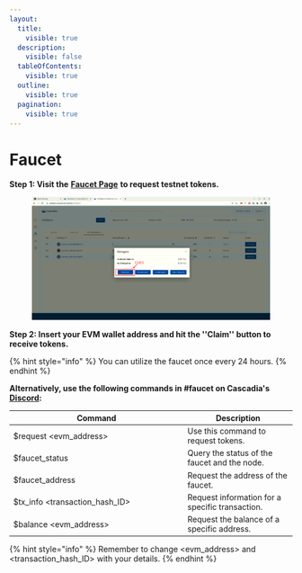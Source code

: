 ```yaml
---
layout:
  title:
    visible: true
  description:
    visible: false
  tableOfContents:
    visible: true
  outline:
    visible: true
  pagination:
    visible: true
---
```


# Faucet

**Step 1: Visit the** [**Faucet Page**](https://www.cascadia.foundation/faucet) **to request testnet tokens.**

<figure><img src="../.gitbook/assets/image (20).png" alt=""><figcaption></figcaption></figure>



**Step 2: Insert your EVM wallet address and hit the ''Claim'' button to receive tokens.**

{% hint style="info" %}
You can utilize the faucet once every 24 hours.
{% endhint %}



**Alternatively, use the following commands in #faucet on Cascadia's** [**Discord**](https://discord.gg/cascadia)**:**

<table data-header-hidden><thead><tr><th width="296">Command</th><th>Description</th></tr></thead><tbody><tr><td>$request &#x3C;evm_address></td><td>Use this command to request tokens.</td></tr><tr><td>$faucet_status</td><td>Query the status of the faucet and the node.</td></tr><tr><td>$faucet_address</td><td>Request the address of the faucet.</td></tr><tr><td>$tx_info &#x3C;transaction_hash_ID></td><td>Request information for a specific transaction.</td></tr><tr><td>$balance &#x3C;evm_address></td><td>Request the balance of a specific address.</td></tr></tbody></table>

{% hint style="info" %}
Remember to change \<evm\_address> and \<transaction\_hash\_ID> with your details.
{% endhint %}
